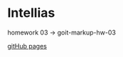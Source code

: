 # Intellias

homework 03 -> goit-markup-hw-03

[gitHub pages](https://jpee2k.github.io/goit-markup-hw-03/)
